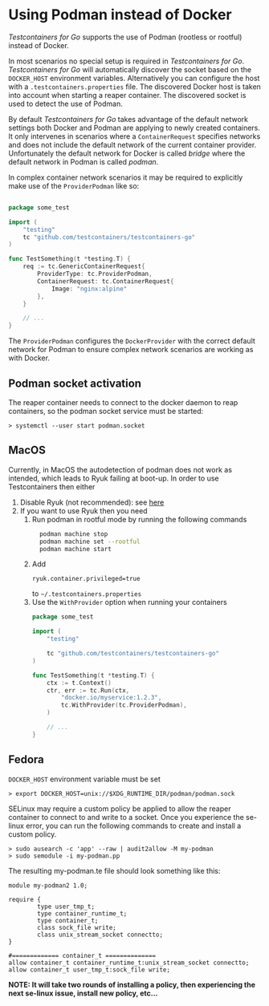 # Using Podman instead of Docker

_Testcontainers for Go_ supports the use of Podman (rootless or rootful) instead of Docker.

In most scenarios no special setup is required in _Testcontainers for Go_.
_Testcontainers for Go_ will automatically discover the socket based on the `DOCKER_HOST` environment variables.
Alternatively you can configure the host with a `.testcontainers.properties` file.
The discovered Docker host is taken into account when starting a reaper container.
The discovered socket is used to detect the use of Podman.

By default _Testcontainers for Go_ takes advantage of the default network settings both Docker and Podman are applying to newly created containers.
It only intervenes in scenarios where a `ContainerRequest` specifies networks and does not include the default network of the current container provider.
Unfortunately the default network for Docker is called _bridge_ where the default network in Podman is called _podman_.

In complex container network scenarios it may be required to explicitly make use of the `ProviderPodman` like so:

```go

package some_test

import (
    "testing"
    tc "github.com/testcontainers/testcontainers-go"
)

func TestSomething(t *testing.T) {
    req := tc.GenericContainerRequest{
        ProviderType: tc.ProviderPodman,
        ContainerRequest: tc.ContainerRequest{
            Image: "nginx:alpine"
        },
    }

    // ...
}
```

The `ProviderPodman` configures the `DockerProvider` with the correct default network for Podman to ensure complex network scenarios are working as with Docker.

## Podman socket activation

The reaper container needs to connect to the docker daemon to reap containers, so the podman socket service must be started:
```shell
> systemctl --user start podman.socket
```

## MacOS

Currently, in MacOS the autodetection of podman does not work as intended, which leads to Ryuk failing at boot-up.
In order to use Testcontainers then either
1. Disable Ryuk (not recommended): see [here](../features/garbage_collector.md#ryuk)
2. If you want to use Ryuk then you need
   1. Run podman in rootful mode by running the following commands
      ```bash
        podman machine stop
        podman machine set --rootful
        podman machine start 
      ```
   2. Add 
         ```
         ryuk.container.privileged=true
         ``` 
      to `~/.testcontainers.properties`
   3. Use the `WithProvider` option when running your containers
        ```go
        package some_test
        
        import (
            "testing"
        
            tc "github.com/testcontainers/testcontainers-go"
        )
        
        func TestSomething(t *testing.T) {
            ctx := t.Context()
            ctr, err := tc.Run(ctx,
                "docker.io/myservice:1.2.3",
                tc.WithProvider(tc.ProviderPodman),
            )
        
            // ...
        }
        ```

## Fedora

`DOCKER_HOST` environment variable must be set

```
> export DOCKER_HOST=unix://$XDG_RUNTIME_DIR/podman/podman.sock
```

SELinux may require a custom policy be applied to allow the reaper container to connect to and write to a socket. Once you experience the se-linux error, you can run the following commands to create and install a custom policy.

```
> sudo ausearch -c 'app' --raw | audit2allow -M my-podman
> sudo semodule -i my-podman.pp
```

The resulting my-podman.te file should look something like this:
```
module my-podman2 1.0;

require {
        type user_tmp_t;
        type container_runtime_t;
        type container_t;
        class sock_file write;
        class unix_stream_socket connectto;
}

#============= container_t ==============
allow container_t container_runtime_t:unix_stream_socket connectto;
allow container_t user_tmp_t:sock_file write;

```

**NOTE: It will take two rounds of installing a policy, then experiencing the next se-linux issue, install new policy, etc...**

